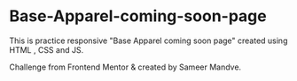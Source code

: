 # Base-Apparel-coming-soon-page
This is practice responsive "Base Apparel coming soon page" created using HTML , CSS and JS.

Challenge from Frontend Mentor & created by Sameer Mandve.

